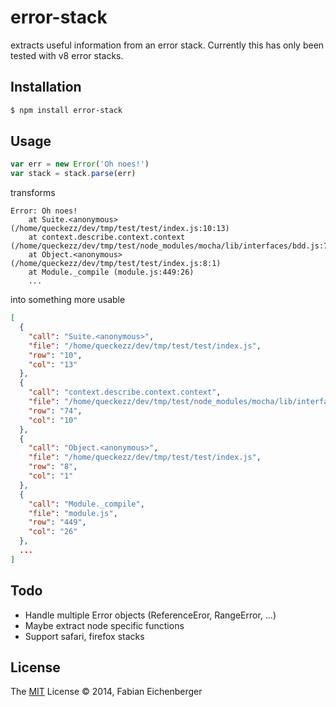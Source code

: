 
# error-stack

extracts useful information from an error stack. Currently this has only been tested with v8 error stacks.

## Installation

```bash
$ npm install error-stack
```

## Usage

```js
var err = new Error('Oh noes!')
var stack = stack.parse(err)
```

transforms

```
Error: Oh noes!
    at Suite.<anonymous> (/home/queckezz/dev/tmp/test/test/index.js:10:13)
    at context.describe.context.context (/home/queckezz/dev/tmp/test/node_modules/mocha/lib/interfaces/bdd.js:74:10)
    at Object.<anonymous> (/home/queckezz/dev/tmp/test/test/index.js:8:1)
    at Module._compile (module.js:449:26)
    ...
```

into something more usable

```json
[
  {
    "call": "Suite.<anonymous>",
    "file": "/home/queckezz/dev/tmp/test/test/index.js",
    "row": "10",
    "col": "13"
  },
  {
    "call": "context.describe.context.context",
    "file": "/home/queckezz/dev/tmp/test/node_modules/mocha/lib/interfaces/bdd.js",
    "row": "74",
    "col": "10"
  },
  {
    "call": "Object.<anonymous>",
    "file": "/home/queckezz/dev/tmp/test/test/index.js",
    "row": "8",
    "col": "1"
  },
  {
    "call": "Module._compile",
    "file": "module.js",
    "row": "449",
    "col": "26"
  },
  ...
]
```

## Todo

* Handle multiple Error objects (ReferenceEror, RangeError, ...)
* Maybe extract node specific functions
* Support safari, firefox stacks

## License

The [MIT](http://opensource.org/licenses/MIT) License &copy; 2014, Fabian Eichenberger